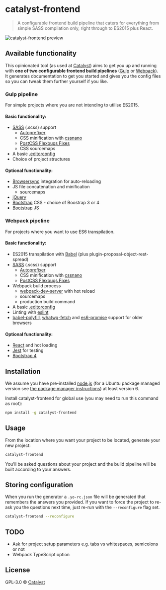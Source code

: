 # catalyst-frontend
> A configurable frontend build pipeline that caters for everything from simple SASS compilation only, right through to ES2015 plus React.

![catalyst-frontend preview](https://raw.githubusercontent.com/catalyst/catalyst-frontend/master/catalyst-frontend.gif)

## Available functionality

This opinionated tool (as used at [Catalyst](http://catalyst.net.nz/)) aims to
get you up and running with **one of two configurable frontend build pipelines** 
([Gulp](https://gulpjs.com/) or [Webpack](https://webpack.js.org/)). It
generates documentation to get you started and gives you the config files so you
can tweak them further yourself if you like.

### Gulp pipeline

For simple projects where you are not intending to utilise ES2015.

#### Basic functionality:

* [SASS](http://sass-lang.com/) (.scss) support
  - [Autoprefixer](https://github.com/postcss/autoprefixer#autoprefixer-)
  - CSS minification with [cssnano](http://cssnano.co/)
  - [PostCSS Flexbugs Fixes](https://github.com/luisrudge/postcss-flexbugs-fixes)
  - CSS sourcemaps
* A basic [.editorconfig](http://editorconfig.org/)
* Choice of project structures

#### Optional functionality:

* [Browsersync](https://browsersync.io/) integration for auto-reloading
* JS file concatenation and minification
  - sourcemaps
* [jQuery](https://jquery.com/)
* [Bootstrap](http://getbootstrap.com/) CSS - choice of Boostrap 3 or 4
* [Bootstrap](http://getbootstrap.com/) JS

### Webpack pipeline

For projects where you want to use ES6 transpilation.

#### Basic functionality:

* ES2015 transpilation with [Babel](https://babeljs.io/) (plus plugin-proposal-object-rest-spread)
* [SASS](http://sass-lang.com/) (.scss) support
  - [Autoprefixer](https://github.com/postcss/autoprefixer#autoprefixer-)
  - CSS minification with [cssnano](http://cssnano.co/)
  - [PostCSS Flexbugs Fixes](https://github.com/luisrudge/postcss-flexbugs-fixes)
* Webpack build process
  - [webpack-dev-server](https://webpack.github.io/docs/webpack-dev-server.html) with hot reload
  - sourcemaps
  - production build command
* A basic [.editorconfig](http://editorconfig.org/)
* Linting with [eslint](https://eslint.org/)
* [babel-polyfill](https://babeljs.io/docs/en/babel-polyfill), [whatwg-fetch](https://github.com/whatwg/fetch) and [es6-promise](https://www.npmjs.com/package/es6-promise) support for older browsers

#### Optional functionality:

* [React](https://facebook.github.io/react/) and hot loading
* [Jest](https://facebook.github.io/jest/) for testing
* [Bootstrap 4](http://getbootstrap.com/)

## Installation

We assume you have pre-installed [node.js](https://nodejs.org/en/download/) (for
a Ubuntu package managed version see [the package manager
instructions](https://nodejs.org/en/download/package-manager/#debian-and-ubuntu-based-linux-distributions))
at least version 6.

Install catalyst-frontend for global use (you may need to run this command as
root):

```bash
npm install -g catalyst-frontend
```

## Usage

From the location where you want your project to be located, generate your new
project:

```bash
catalyst-frontend
```

You'll be asked questions about your project and the build pipeline will be
built according to your answers.

## Storing configuration

When you run the generator a `.yo-rc.json` file will be generated that remembers
the answers you provided. If you want to force the project to re-ask you the
questions next time, just re-run with the `--reconfigure` flag set.

```bash
catalyst-frontend --reconfigure
```

## TODO

* Ask for project setup parameters e.g. tabs vs whitespaces, semicolons or not
* Webpack TypeScript option

## License

GPL-3.0 © [Catalyst](https://catalyst.net.nz/)
